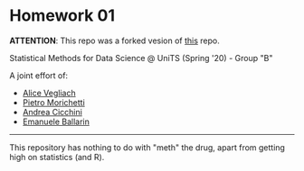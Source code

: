 # Homework 01

**ATTENTION**: This repo was a forked vesion of [this](https://github.com/emaballarin/statmeth-hw01) repo.

Statistical Methods for Data Science @ UniTS (Spring '20) - Group "B"

A joint effort of:  
- [Alice Vegliach](https://github.com/alicev97)  
- [Pietro Morichetti](https://github.com/wilsonjefferson)
- [Andrea Cicchini](https://github.com/Andrecik)  
- [Emanuele Ballarin](https://github.com/emaballarin)  


---
This repository has nothing to do with "meth" the drug, apart from getting high on statistics (and R).
